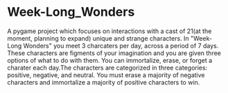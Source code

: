 # Week-Long_Wonders
A pygame project which focuses on interactions with a cast of 21(at the moment, planning to expand) unique and strange characters. 
In "Week-Long Wonders" you meet 3 charcaters per day, across a period of 7 days. These characters are figments of your imagination and you are given three options of what to do with them. You can immortalize, erase, or forget a charater each day.The characters are categorized in three categories: positive, negative, and neutral. You must erase a majority of negative characters and immortalize a majority of positive characters to win.
